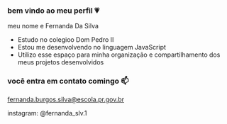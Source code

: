 ### bem vindo ao meu perfil 💗

meu nome e Fernanda Da Silva

- Estudo no colegioo Dom Pedro II
- Estou me desenvolvendo no linguagem JavaScript
- Utilizo esse espaço para minha organização e compartilhamento dos meus projetos desenvolvidos

### você entra em contato comingo 📫

fernanda.burgos.silva@escola.pr.gov.br

instagram: @fernanda_slv.1
